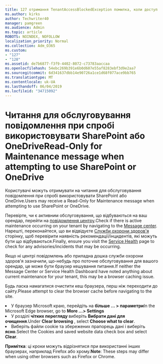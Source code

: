 ```yaml
---
title: 127 отримання TenantAccessBlockedException помилка, коли доступ до електронної пошти?
ms.author: kirks
author: Techwriter40
manager: pamgreen
ms.audience: Admin
ms.topic: article
ROBOTS: NOINDEX, NOFOLLOW
localization_priority: Normal
ms.collection: Adm_O365
ms.custom:
- "127"
- "128"
ms.assetid: de7b6877-f3f9-4402-8072-c73783aaccaa
ms.openlocfilehash: 54ebc269b391e6b0d607e55af8283ebf3d9e2aa7
ms.sourcegitcommit: 6d341637dbb14e90726a1ce1d68f077ace9bb765
ms.translationtype: MT
ms.contentlocale: uk-UA
ms.lasthandoff: 06/04/2019
ms.locfileid: "34715092"
---
```

# <a name="read-only-for-maintenance-message-when-attempting-to-use-sharepoint-or-onedrive"></a><span data-ttu-id="33db0-102">Читання для обслуговування повідомлення при спробі використовувати SharePoint або OneDrive</span><span class="sxs-lookup"><span data-stu-id="33db0-102">Read-Only for Maintenance message when attempting to use SharePoint or OneDrive</span></span>

<span data-ttu-id="33db0-103">Користувачі можуть отримувати на читання для обслуговування повідомлення при спробі використовувати SharePoint або OneDrive.</span><span class="sxs-lookup"><span data-stu-id="33db0-103">Users may receive a Read-Only for Maintenance message when attempting to use SharePoint or OneDrive.</span></span>

<span data-ttu-id="33db0-104">Перевірте, чи є активним обслуговування, що відбуваються на ваш орендар, перейти на <a href="https://portal.office.com/adminportal/home#/MessageCenter">повідомлення центру</a>.</span><span class="sxs-lookup"><span data-stu-id="33db0-104">Check if there is active maintenance occurring on your tenant by navigating to the <a href="https://portal.office.com/adminportal/home#/MessageCenter">Message center</a>.</span></span> <span data-ttu-id="33db0-105">Нарешті, переконайтеся, що ви відвідуєте <a href="https://portal.office.com/adminportal/home#/servicehealth">Служби охорони здоров'я</a> сторінку, щоб перевірити наявність рекомендації/інцидентів, які можуть бути що відбуваються.</span><span class="sxs-lookup"><span data-stu-id="33db0-105">Finally, ensure you visit the <a href="https://portal.office.com/adminportal/home#/servicehealth">Service Health</a> page to check for any advisories/incidents that may be occurring.</span></span>

<span data-ttu-id="33db0-106">Якщо ні центрі повідомлень або приладна дошка служби охорони здоров'я зазначили, що-небудь про поточне обслуговування для вашого орендар, це може бути браузер кешування питання.</span><span class="sxs-lookup"><span data-stu-id="33db0-106">If neither the Message Center or Service Health Dashboard have noted anything about current maintenance for your tenant, this may be a browser caching issue.</span></span>

<span data-ttu-id="33db0-107">Будь ласка намагатися очистити кеш браузера, перш ніж переходити до сайту.</span><span class="sxs-lookup"><span data-stu-id="33db0-107">Please attempt to clear the browser cache before navigating to the site.</span></span>

  <li><span data-ttu-id="33db0-108">У браузер Microsoft краю, перейдіть на <strong>більше &hellip; &gt; параметри</strong></span><span class="sxs-lookup"><span data-stu-id="33db0-108">In the Microsoft Edge browser, go to <strong>More &hellip;&gt; Settings</strong></span></span></li>  <li><span data-ttu-id="33db0-109">У розділі <strong>чітких перегляду </strong>виберіть <strong>Вибрати дані для очищення</strong>.</span><span class="sxs-lookup"><span data-stu-id="33db0-109">Under <strong>Clear browsing </strong>, select <strong>Choose what to clear</strong>.</span></span></li>  <li><span data-ttu-id="33db0-110">Виберіть файли cookie та збережених прапорець дані і виберіть <strong>ясно</strong>.</span><span class="sxs-lookup"><span data-stu-id="33db0-110">Select the Cookies and saved website data check box and select <strong>Clear</strong>.</span></span></li>  </ol>  

<span data-ttu-id="33db0-111">**Примітка**: ці кроки можуть відрізнятися при використанні інших браузерах, наприклад Firefox або хрому.</span><span class="sxs-lookup"><span data-stu-id="33db0-111">**Note**: These steps may differ when using other browsers such as Firefox or Chrome.</span></span>

